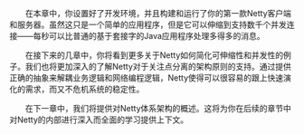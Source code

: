 &emsp;&emsp;在本章中，你设置好了开发环境，并且构建和运行了你的第一款Netty客户端和服务器。虽然这只是一个简单的应用程序，但是它可以伸缩到支持数千个并发连接——每秒可以比普通的基于套接字的Java应用程序处理多得多的消息。

&emsp;&emsp;在接下来的几章中，你将看到更多关于Netty如何简化可伸缩性和并发性的例子。我们也将更加深入的了解Netty对于关注点分离的架构原则的支持。通过提供正确的抽象来解耦业务逻辑和网络编程逻辑，Netty使得可以很容易的跟上快速演化的需求，而又不危机系统的稳定性。

&emsp;&emsp;在下一章中，我们将提供对Netty体系架构的概述。这将为你在后续的章节中对Netty的内部进行深入而全面的学习提供上下文。